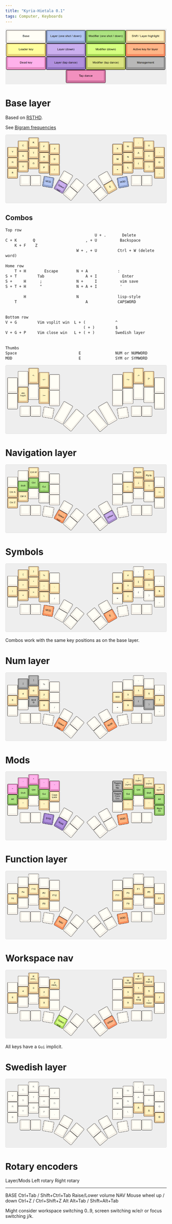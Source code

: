 ```yaml
---
title: "Kyria-Hietala 0.1"
tags: Computer, Keyboards
---
```


![Legend. Does not apply to combos.](/images/kyria/legend.png)

# Base layer

Based on [RSTHD](https://xsznix.wordpress.com/2016/05/16/introducing-the-rsthd-layout/).

See [Bigram frequencies](http://norvig.com/mayzner.html)

![Base layer](/images/kyria/base.png)

## Combos

```
Top row
                                       U + .       Delete
C + K       Q                      , + U          Backspace
    K + F    Z
                               W + , + U         Ctrl + W (delete word)

Home row
    T + H        Escape        N + A             :
S + T         Tab                  A + I           Enter
S +     H      ;               N +     I          vim save
S + T + H      "               N + A + I          '

        H                      N                 lisp-style
    T                              A             CAPSWORD


Bottom row
V + G         Vim vsplit win  L + (             ^
                                  ( + )         $
V + G + P     Vim close win   L + ( + )         Swedish layer


Thumbs
Space                           E               NUM or NUMWORD
MOD                             E               SYM or SYMWORD
```

![Vertical symbol combos](/images/kyria/sym-combo.png)

# Navigation layer

![Navigation with mouse buttons and shortcuts for left-handed usage](/images/kyria/nav.png)

# Symbols

![Symbols layer](/images/kyria/symbols.png)

Combos work with the same key positions as on the base layer.

# Num layer

![Num layer](/images/kyria/num.png)

# Mods

![Mods and specials layer](/images/kyria/mod.png)

# Function layer

![Function keys](/images/kyria/fun.png)

# Workspace nav

![Workspace nav layer](/images/kyria/wnav.png)

All keys have a `Gui` implicit.

# Swedish layer

![Swedish overlay](/images/kyria/swe.png)

# Rotary encoders

Layer/Mods      Left rotary                 Right rotary
----            ----                        -----
BASE            Ctrl+Tab / Shift+Ctrl+Tab   Raise/Lower volume
NAV             Mouse wheel up / down       Ctrl+Z / Ctrl+Shift+Z
Alt             Alt+Tab / Shift+Alt+Tab

Might consider workspace switching 0..9, screen switching w/e/r or focus switching j/k.


